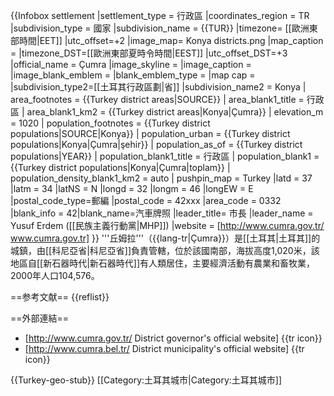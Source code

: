 {{Infobox settlement <!--more fields are available for this Infobox--See Template:Infobox Settlement-->
|settlement_type = 行政區
|coordinates_region = TR
|subdivision_type = 國家
|subdivision_name = {{TUR}}
|timezone= [[歐洲東部時間|EET]]
|utc_offset=+2
|image_map= Konya districts.png
|map_caption =
|timezone_DST=[[歐洲東部夏時令時間|EEST]]
|utc_offset_DST=+3
|official_name = Çumra
|image_skyline =
|image_caption =
|image_blank_emblem =
|blank_emblem_type =
|map cap = 
|subdivision_type2=[[土耳其行政區劃|省]]
|subdivision_name2 = Konya
| area_footnotes          = {{Turkey district areas|SOURCE}}
| area_blank1_title       = 行政區
| area_blank1_km2         = {{Turkey district areas|Konya|Çumra}}
| elevation_m             = 1020
| population_footnotes    = {{Turkey district populations|SOURCE|Konya}}
| population_urban        = {{Turkey district populations|Konya|Çumra|şehir}}
| population_as_of        = {{Turkey district populations|YEAR}}
| population_blank1_title = 行政區
| population_blank1       = {{Turkey district populations|Konya|Çumra|toplam}}
| population_density_blank1_km2  = auto
| pushpin_map             = Turkey
|latd = 37
|latm = 34
|latNS = N
|longd = 32
|longm = 46
|longEW = E
|postal_code_type=郵編
|postal_code = 42xxx
|area_code = 0332
|blank_info = 42|blank_name=汽車牌照
|leader_title= 市長
|leader_name = Yusuf Erdem ([[民族主義行動黨|MHP]])
|website = [http://www.cumra.gov.tr/ www.cumra.gov.tr]
}}
'''丘姆拉'''（{{lang-tr|Çumra}}）是[[土耳其|土耳其]]的城鎮，由[[科尼亞省|科尼亞省]]負責管轄，位於該國南部，海拔高度1,020米，該地區自[[新石器時代|新石器時代]]有人類居住，主要經濟活動有農業和畜牧業，2000年人口104,576。

==参考文献==
{{reflist}}

==外部連結==
* [http://www.cumra.gov.tr/ District governor's official website] {{tr icon}}
* [http://www.cumra.bel.tr/ District municipality's official website] {{tr icon}}

{{Turkey-geo-stub}}
[[Category:土耳其城市|Category:土耳其城市]]